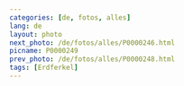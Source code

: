 ```yaml
---
categories: [de, fotos, alles]
lang: de
layout: photo
next_photo: /de/fotos/alles/P0000246.html
picname: P0000249
prev_photo: /de/fotos/alles/P0000248.html
tags: [Erdferkel]
---
```

